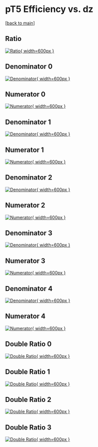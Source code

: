# pT5 Efficiency vs. dz

[[back to main](./)]



## Ratio

[![Ratio](../mtv/var/pT5_vtr_321_-1_eff_dz.png){ width=600px }](../mtv/var/pT5_vtr_321_-1_eff_dz.pdf)

## Denominator 0

[![Denominator](../mtv/den/pT5_vtr_321_-1_eff_dz_den0.png){ width=600px }](../mtv/den/pT5_vtr_321_-1_eff_dz_den0.pdf)

## Numerator 0

[![Numerator](../mtv/num/pT5_vtr_321_-1_eff_dz_num0.png){ width=600px }](../mtv/num/pT5_vtr_321_-1_eff_dz_num0.pdf)

## Denominator 1

[![Denominator](../mtv/den/pT5_vtr_321_-1_eff_dz_den1.png){ width=600px }](../mtv/den/pT5_vtr_321_-1_eff_dz_den1.pdf)

## Numerator 1

[![Numerator](../mtv/num/pT5_vtr_321_-1_eff_dz_num1.png){ width=600px }](../mtv/num/pT5_vtr_321_-1_eff_dz_num1.pdf)

## Denominator 2

[![Denominator](../mtv/den/pT5_vtr_321_-1_eff_dz_den2.png){ width=600px }](../mtv/den/pT5_vtr_321_-1_eff_dz_den2.pdf)

## Numerator 2

[![Numerator](../mtv/num/pT5_vtr_321_-1_eff_dz_num2.png){ width=600px }](../mtv/num/pT5_vtr_321_-1_eff_dz_num2.pdf)

## Denominator 3

[![Denominator](../mtv/den/pT5_vtr_321_-1_eff_dz_den3.png){ width=600px }](../mtv/den/pT5_vtr_321_-1_eff_dz_den3.pdf)

## Numerator 3

[![Numerator](../mtv/num/pT5_vtr_321_-1_eff_dz_num3.png){ width=600px }](../mtv/num/pT5_vtr_321_-1_eff_dz_num3.pdf)

## Denominator 4

[![Denominator](../mtv/den/pT5_vtr_321_-1_eff_dz_den4.png){ width=600px }](../mtv/den/pT5_vtr_321_-1_eff_dz_den4.pdf)

## Numerator 4

[![Numerator](../mtv/num/pT5_vtr_321_-1_eff_dz_num4.png){ width=600px }](../mtv/num/pT5_vtr_321_-1_eff_dz_num4.pdf)

## Double Ratio 0

[![Double Ratio](../mtv/ratio/pT5_vtr_321_-1_eff_dz_ratio0.png){ width=600px }](../mtv/ratio/pT5_vtr_321_-1_eff_dz_ratio0.pdf)

## Double Ratio 1

[![Double Ratio](../mtv/ratio/pT5_vtr_321_-1_eff_dz_ratio1.png){ width=600px }](../mtv/ratio/pT5_vtr_321_-1_eff_dz_ratio1.pdf)

## Double Ratio 2

[![Double Ratio](../mtv/ratio/pT5_vtr_321_-1_eff_dz_ratio2.png){ width=600px }](../mtv/ratio/pT5_vtr_321_-1_eff_dz_ratio2.pdf)

## Double Ratio 3

[![Double Ratio](../mtv/ratio/pT5_vtr_321_-1_eff_dz_ratio3.png){ width=600px }](../mtv/ratio/pT5_vtr_321_-1_eff_dz_ratio3.pdf)


